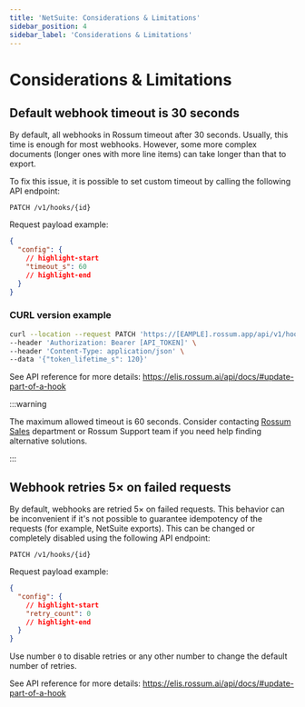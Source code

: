```yaml
---
title: 'NetSuite: Considerations & Limitations'
sidebar_position: 4
sidebar_label: 'Considerations & Limitations'
---
```


# Considerations & Limitations

## Default webhook timeout is 30 seconds

By default, all webhooks in Rossum timeout after 30 seconds. Usually, this time is enough for most webhooks. However, some more complex documents (longer ones with more line items) can take longer than that to export.

To fix this issue, it is possible to set custom timeout by calling the following API endpoint:

```text
PATCH /v1/hooks/{id}
```

Request payload example:

```json
{
  "config": {
    // highlight-start
    "timeout_s": 60
    // highlight-end
  }
}
```

### CURL version example
```bash
curl --location --request PATCH 'https://[EAMPLE].rossum.app/api/v1/hooks/[HOOK_ID]' \
--header 'Authorization: Bearer [API_TOKEN]' \
--header 'Content-Type: application/json' \
--data '{"token_lifetime_s": 120}'
```

See API reference for more details: https://elis.rossum.ai/api/docs/#update-part-of-a-hook

:::warning

The maximum allowed timeout is 60 seconds. Consider contacting [Rossum Sales](https://rossum.ai/form/contact/) department or Rossum Support team if you need help finding alternative solutions.

:::

## Webhook retries 5× on failed requests

By default, webhooks are retried 5× on failed requests. This behavior can be inconvenient if it's not possible to guarantee idempotency of the requests (for example, NetSuite exports). This can be changed or completely disabled using the following API endpoint:

```text
PATCH /v1/hooks/{id}
```

Request payload example:

```json
{
  "config": {
    // highlight-start
    "retry_count": 0
    // highlight-end
  }
}
```

Use number `0` to disable retries or any other number to change the default number of retries.

See API reference for more details: https://elis.rossum.ai/api/docs/#update-part-of-a-hook
